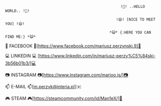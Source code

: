                                                         !👋! ..HELLO WORLD.. !👋!
   
                                                      !😄! [NICE TO MEET YOU] !😄!
   
                                                   *🙀* {:HERE YOU CAN FIND ME:} *🙀*


📲                   FACEBOOK                   📲[https://www.facebook.com/mariusz.perzynski.9]📲


💻                            LINKEDIN                           💻     [https://www.linkedin.com/in/mariusz-perzy%C5%84ski-3b56b01b3/]💻



📷                INSTAGRAM             📷[https://www.instagram.com/marioo.js/]📷



📫         E-MAIL      📫[m.perzyk@interia.pl]✉️


🎮                   STEAM               🎮[https://steamcommunity.com/id/Man1eX/]👾




